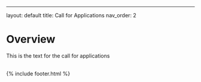 ---
layout: default
title: Call for Applications
nav_order: 2


# Overview

This is the text for the call for applications



<br/>
{% include footer.html %}
